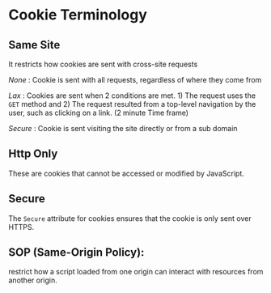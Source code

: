 # Cookie Terminology

## Same Site 

It restricts how cookies are sent with cross-site requests

*None* : Cookie is sent with all requests, regardless of where they come from

*Lax* : Cookies are sent when 2 conditions are met. 1) The request uses the `GET` method and 2) The request resulted from a top-level navigation by the user, such as clicking on a link. (2 minute Time frame)

*Secure* : Cookie is sent visiting the site directly or from a sub domain 

## Http Only

These are cookies that cannot be accessed or modified by JavaScript.

## Secure

The `Secure` attribute for cookies ensures that the cookie is only sent over HTTPS.

## SOP (Same-Origin Policy):

restrict how a script loaded from one origin can interact with resources from another origin.